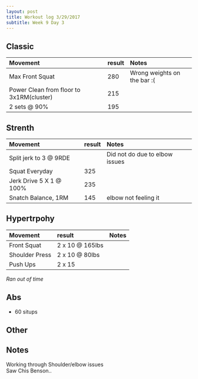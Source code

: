 ```yaml
---
layout: post
title: Workout log 3/29/2017 
subtitle: Week 9 Day 3
---
```


## Classic

| Movement | result | Notes |
| :------ | :--- | :--- |
| Max Front Squat |  280 | Wrong weights on the bar :( | 
| Power Clean from floor to 3x1RM(cluster) | 215 |  | 
| 2 sets @ 90% |  195 | | 

## Strenth

| Movement | result | Notes |
| :------ |:--- | :--- |
| Split jerk to 3 @ 9RDE |  | Did not do due to elbow issues| 
| Squat Everyday | 325 | | 
| Jerk Drive 5 X 1 @ 100%| 235 | | 
| Snatch Balance, 1RM | 145 | elbow not feeling it |  

## Hypertrpohy

| Movement | result | Notes |
| :------ |:--- | :--- |
| Front Squat | 2 x 10 @  165lbs | |
| Shoulder Press | 2 x 10 @ 80lbs | |
| Push Ups | 2 x 15 | | 

_Ran out of time_

## Abs
* 60 situps

## Other


## Notes
Working through Shoulder/elbow issues  
Saw Chis Benson.. 